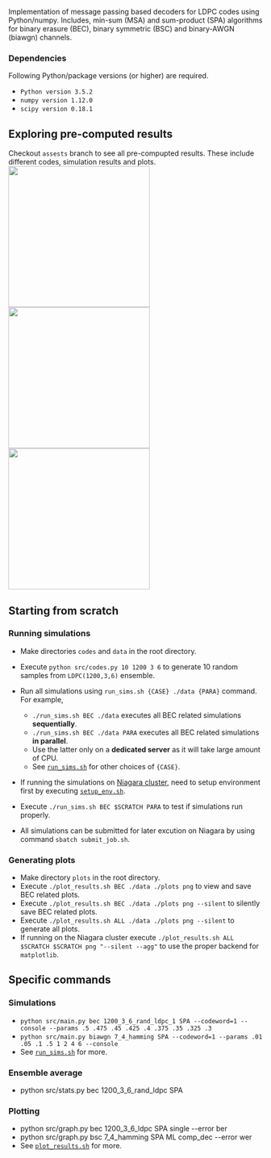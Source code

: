 Implementation of message passing based decoders for LDPC codes using Python/numpy. 
Includes, min-sum (MSA) and sum-product (SPA) algorithms for binary erasure (BEC), binary symmetric (BSC) and binary-AWGN (biawgn) channels.

### Dependencies
Following Python/package versions (or higher) are required.
* `Python version 3.5.2`
* `numpy version 1.12.0`
* `scipy version 0.18.1`


## Exploring pre-computed results
Checkout `assests` branch to see all pre-compupted results. These include different codes, simulation results and plots.
<img src="../assets/plots/BEC_ensemble.png?raw=true" width="280" />
<img src="../assets/plots/BSC_SPA_compare.png?raw=true" width="280" />
<img src="../assets/plots/biawgn_MSA_vs_SPA.png?raw=true" width="280" />

## Starting from scratch

### Running simulations
* Make directories `codes` and `data` in the root directory.
* Execute `python src/codes.py 10 1200 3 6` to generate 10 random samples from `LDPC(1200,3,6)` ensemble.
* Run all simulations using `run_sims.sh {CASE} ./data {PARA}` command. For example,
  * `./run_sims.sh BEC ./data` executes all BEC related simulations **sequentially**.
  * `./run_sims.sh BEC ./data PARA` executes all BEC related simulations **in parallel**.
  * Use the latter only on a **dedicated server** as it will take large amount of CPU.
  * See [`run_sims.sh`](../master/run_sims.sh) for other choices of `{CASE}`.

* If running the simulations on [Niagara cluster](https://docs.computecanada.ca/wiki/Niagara), need to setup environment first by executing [`setup_env.sh`](../master/niagara/setup_env.sh).
* Execute `./run_sims.sh BEC $SCRATCH PARA` to test if simulations run properly.
* All simulations can be submitted for later excution on Niagara by using command `sbatch submit_job.sh`.


### Generating plots
* Make directory `plots` in the root directory.
* Execute `./plot_results.sh BEC ./data ./plots png` to view and save BEC related plots.
* Execute `./plot_results.sh BEC ./data ./plots png --silent` to silently save BEC related plots.
* Execute `./plot_results.sh ALL ./data ./plots png --silent` to generate all plots.
* If running on the Niagara cluster execute `./plot_results.sh ALL $SCRATCH $SCRATCH png "--silent --agg"` to use the proper backend for `matplotlib`.


## Specific commands

### Simulations
* `python src/main.py bec 1200_3_6_rand_ldpc_1 SPA --codeword=1 --console --params .5 .475 .45 .425 .4 .375 .35 .325 .3`
* `python src/main.py biawgn 7_4_hamming SPA --codeword=1 --params .01 .05 .1 .5 1 2 4 6 --console`
* See [`run_sims.sh`](../master/run_sims.sh) for more.

### Ensemble average
* python src/stats.py bec 1200_3_6_rand_ldpc SPA

### Plotting
* python src/graph.py bec 1200_3_6_ldpc SPA single --error ber
* python src/graph.py bsc 7_4_hamming SPA ML comp_dec --error wer
* See [`plot_results.sh`](../master/plot_results.sh) for more.
